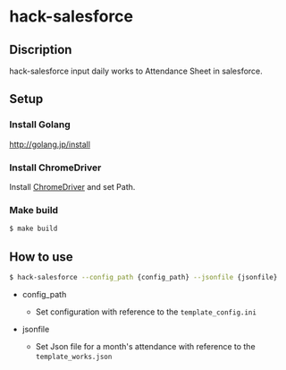 # hack-salesforce
## Discription
hack-salesforce input daily works to Attendance Sheet in salesforce.

## Setup
### Install Golang
http://golang.jp/install

### Install ChromeDriver
Install [ChromeDriver](https://sites.google.com/a/chromium.org/chromedriver/downloads) and set Path.

### Make build
```bash
$ make build
```

## How to use
```bash
$ hack-salesforce --config_path {config_path} --jsonfile {jsonfile}
```

* config_path
  * Set configuration with reference to the `template_config.ini`

* jsonfile
  * Set Json file for a month's attendance with reference to the `template_works.json`
